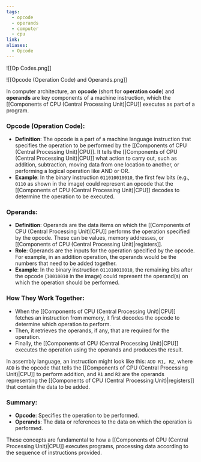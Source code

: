 ```yaml
---
tags:
  - opcode
  - operands
  - computer
  - cpu
link: 
aliases:
  - Opcode
---
```



![[Op Codes.png]]

![[Opcode (Operation Code) and Operands.png]]


In computer architecture, an **opcode** (short for **operation code**) and **operands** are key components of a machine instruction, which the [[Components of CPU (Central Processing Unit)|CPU]] executes as part of a program.

### Opcode (Operation Code):

- **Definition**: The opcode is a part of a machine language instruction that specifies the operation to be performed by the [[Components of CPU (Central Processing Unit)|CPU]]. It tells the [[Components of CPU (Central Processing Unit)|CPU]] what action to carry out, such as addition, subtraction, moving data from one location to another, or performing a logical operation like AND or OR.
- **Example**: In the binary instruction `011010010010`, the first few bits (e.g., `0110` as shown in the image) could represent an opcode that the [[Components of CPU (Central Processing Unit)|CPU]] decodes to determine the operation to be executed.

### Operands:

- **Definition**: Operands are the data items on which the [[Components of CPU (Central Processing Unit)|CPU]] performs the operation specified by the opcode. These can be values, memory addresses, or [[Components of CPU (Central Processing Unit)|registers]].
- **Role**: Operands are the inputs for the operation specified by the opcode. For example, in an addition operation, the operands would be the numbers that need to be added together.
- **Example**: In the binary instruction `011010010010`, the remaining bits after the opcode (`10010010` in the image) could represent the operand(s) on which the operation should be performed.

### How They Work Together:

- When the [[Components of CPU (Central Processing Unit)|CPU]] fetches an instruction from memory, it first decodes the opcode to determine which operation to perform.
- Then, it retrieves the operands, if any, that are required for the operation.
- Finally, the [[Components of CPU (Central Processing Unit)|CPU]] executes the operation using the operands and produces the result.

In assembly language, an instruction might look like this: `ADD R1, R2`, where `ADD` is the opcode that tells the [[Components of CPU (Central Processing Unit)|CPU]] to perform addition, and `R1` and `R2` are the operands representing the [[Components of CPU (Central Processing Unit)|registers]] that contain the data to be added.

### Summary:

- **Opcode**: Specifies the operation to be performed.
- **Operands**: The data or references to the data on which the operation is performed.

These concepts are fundamental to how a [[Components of CPU (Central Processing Unit)|CPU]] executes programs, processing data according to the sequence of instructions provided.

























